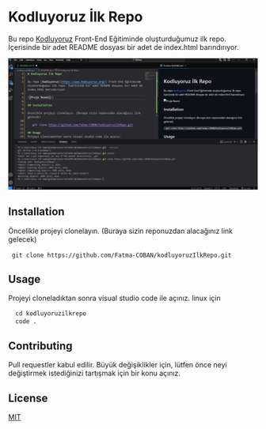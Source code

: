 # Kodluyoruz İlk Repo

Bu repo [Kodluyoruz](https://www.kodluyoruz.org/) Front-End Eğitiminde oluşturduğumuz ilk repo. İçerisinde bir adet README dosyası bir adet de index.html barındırıyor.

![Proje Resmi](\ProjeResmi.png)

## Installation

Öncelikle projeyi clonelayın. (Buraya sizin reponuzdan alacağınız link gelecek)

`  git clone https://github.com/Fatma-COBAN/kodluyoruzIlkRepo.git `

## Usage
Projeyi cloneladıktan sonra visual studio code ile açınız.
linux için

``` 
  cd kodluyoruzilkrepo 
  code .
```

## Contributing 
Pull requestler kabul edilir. Büyük değişiklikler için, lütfen önce neyi değiştirmek istediğinizi tartışmak için bir konu açınız.

## License

[MIT](https://opensource.org/license/mit)